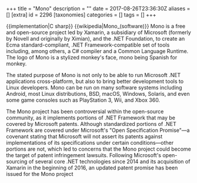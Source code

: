 +++
title = "Mono"
description = ""
date = 2017-08-26T23:36:30Z
aliases = []
[extra]
id = 2296
[taxonomies]
categories = []
tags = []
+++

{{implementation|C sharp}}
{{wikipedia|Mono_(software)}}
Mono is a free and open-source project led by Xamarin, a subsidiary of Microsoft (formerly by Novell and originally by Ximian), and the .NET Foundation, to create an Ecma standard-compliant, .NET Framework-compatible set of tools including, among others, a C# compiler and a Common Language Runtime. The logo of Mono is a stylized monkey's face, mono being Spanish for monkey.

The stated purpose of Mono is not only to be able to run Microsoft .NET applications cross-platform, but also to bring better development tools to Linux developers. Mono can be run on many software systems including Android, most Linux distributions, BSD, macOS, Windows, Solaris, and even some game consoles such as PlayStation 3, Wii, and Xbox 360.

The Mono project has been controversial within the open-source community, as it implements portions of .NET Framework that may be covered by Microsoft patents. Although standardized portions of .NET Framework are covered under Microsoft's "Open Specification Promise"—a covenant stating that Microsoft will not assert its patents against implementations of its specifications under certain conditions—other portions are not, which led to concerns that the Mono project could become the target of patent infringement lawsuits. Following Microsoft's open-sourcing of several core .NET technologies since 2014 and its acquisition of Xamarin in the beginning of 2016, an updated patent promise has been issued for the Mono project
